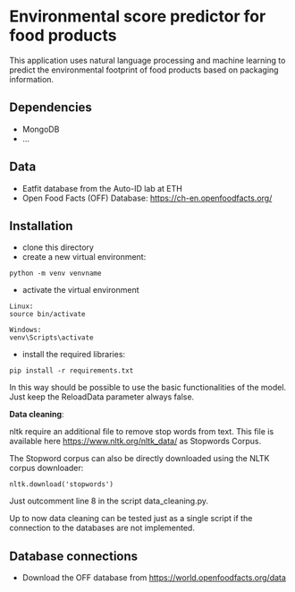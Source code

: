 # Environmental score predictor for food products

This application uses natural language processing and machine learning to predict the environmental footprint of food products based on packaging information.

## Dependencies
- MongoDB
- ...

## Data
- Eatfit database from the Auto-ID lab at ETH
- Open Food Facts (OFF) Database: https://ch-en.openfoodfacts.org/

## Installation
- clone this directory
- create a new virtual environment:
```
python -m venv venvname
```
- activate the virtual environment
```
Linux:
source bin/activate 

Windows:
venv\Scripts\activate
```
- install the required libraries:
```
pip install -r requirements.txt
```
In this way should be possible to use the basic functionalities of the model. Just keep the ReloadData parameter always false.

**Data cleaning**:

nltk require an additional file to remove stop words from text. This file is available here https://www.nltk.org/nltk_data/ as Stopwords Corpus.

The Stopword corpus can also be directly downloaded using the NLTK corpus downloader:
```
nltk.download('stopwords')
``` 
Just outcomment line 8 in the script data_cleaning.py. 

Up to now data cleaning can be tested just as a single script if the connection to the databases are not implemented.

## Database connections
- Download the OFF database from https://world.openfoodfacts.org/data